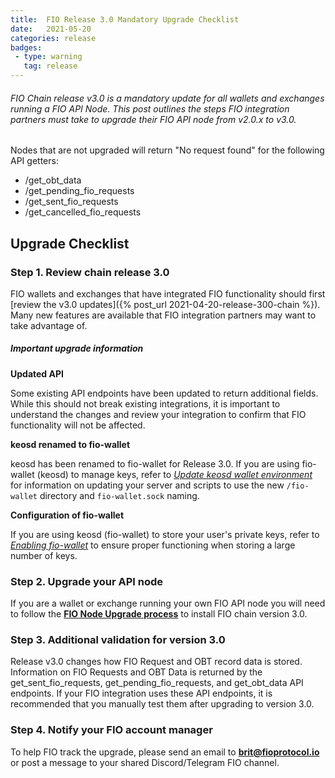 ```yaml
---
title:  FIO Release 3.0 Mandatory Upgrade Checklist
date:   2021-05-20
categories: release
badges:
 - type: warning
   tag: release
---
```


###### FIO Chain release v3.0 is a mandatory update for all wallets and exchanges running a FIO API Node. This post outlines the steps FIO integration partners must take to upgrade their FIO API node from v2.0.x to v3.0. 

<!--more-->

Nodes that are not upgraded will return "No request found" for the following API getters:

* /get_obt_data
* /get_pending_fio_requests
* /get_sent_fio_requests
* /get_cancelled_fio_requests

## Upgrade Checklist

### Step 1. Review chain release 3.0

FIO wallets and exchanges that have integrated FIO functionality should first [review the v3.0 updates]({% post_url 2021-04-20-release-300-chain %}). Many new features are available that FIO integration partners may want to take advantage of. 

##### Important upgrade information

**Updated API**

Some existing API endpoints have been updated to return additional fields. While this should not break existing integrations, it is important to understand the changes and review your integration to confirm that FIO functionality will not be affected.

**keosd renamed to fio-wallet**

keosd has been renamed to fio-wallet for Release 3.0. If you are using fio-wallet (keosd) to manage keys, refer to *[Update keosd wallet environment]({{site.baseurl}}/docs/chain/node-build#update-keosd-wallet-environment)* for information on updating your server and scripts to use the new `/fio-wallet` directory and `fio-wallet.sock` naming.

**Configuration of fio-wallet**

If you are using keosd (fio-wallet) to store your user's private keys, refer to *[Enabling fio-wallet]({{site.baseurl}}/docs/chain/node-build#enabling-fio-wallet-optional-usually-not-used-on-a-full-node)* to ensure proper functioning when storing a large number of keys.

### Step 2. Upgrade your API node

If you are a wallet or exchange running your own FIO API node you will need to follow the **[FIO Node Upgrade process]({{site.baseurl}}/docs/chain/node-build)** to install FIO chain version 3.0. 

### Step 3. Additional validation for version 3.0

Release v3.0 changes how FIO Request and OBT record data is stored. Information on FIO Requests and OBT Data is returned by the get_sent_fio_requests, get_pending_fio_requests, and get_obt_data API endpoints. If your FIO integration uses these API endpoints, it is recommended that you manually test them after upgrading to version 3.0.

### Step 4. Notify your FIO account manager

To help FIO track the upgrade, please send an email to **brit@fioprotocol.io** or post a message to your shared Discord/Telegram FIO channel.